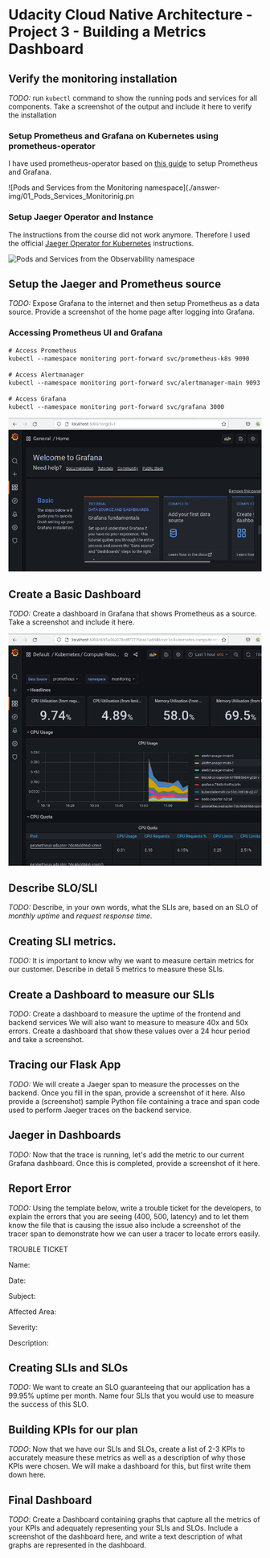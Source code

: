 # Udacity Cloud Native Architecture - Project 3 - Building a Metrics Dashboard

## Verify the monitoring installation

*TODO:* run `kubectl` command to show the running pods and services for all components. Take a screenshot of the output and include it here to verify the installation
### Setup Prometheus and Grafana on Kubernetes using prometheus-operator
I have used prometheus-operator based on [this guide](https://computingforgeeks.com/setup-prometheus-and-grafana-on-kubernetes/) to setup Prometheus and Grafana. 

![Pods and Services from the Monitoring namespace](./answer-img/01_Pods_Services_Monitorinig.pn

### Setup Jaeger Operator and Instance
The instructions from the course did not work anymore. Therefore I used the official [Jaeger Operator for Kubernetes](https://github.com/jaegertracing/jaeger-operator) instructions. 

![Pods and Services from the Observability namespace](./answer-img/01_Pods_Services_Observability.png)


## Setup the Jaeger and Prometheus source
*TODO:* Expose Grafana to the internet and then setup Prometheus as a data source. Provide a screenshot of the home page after logging into Grafana.
### Accessing Prometheus UI and Grafana 
``` shell
# Access Prometheus
kubectl --namespace monitoring port-forward svc/prometheus-k8s 9090

# Access Alertmanager
kubectl --namespace monitoring port-forward svc/alertmanager-main 9093

# Access Grafana
kubectl --namespace monitoring port-forward svc/grafana 3000
```

![Grafana homage](./answer-img/03_Grafana_Home.png)


## Create a Basic Dashboard
*TODO:* Create a dashboard in Grafana that shows Prometheus as a source. Take a screenshot and include it here.

![Grafana Example Dashboard](./answer-img/04_Grafana_Dashboard.png)

## Describe SLO/SLI
*TODO:* Describe, in your own words, what the SLIs are, based on an SLO of *monthly uptime* and *request response time*.

## Creating SLI metrics.
*TODO:* It is important to know why we want to measure certain metrics for our customer. Describe in detail 5 metrics to measure these SLIs. 

## Create a Dashboard to measure our SLIs
*TODO:* Create a dashboard to measure the uptime of the frontend and backend services We will also want to measure to measure 40x and 50x errors. Create a dashboard that show these values over a 24 hour period and take a screenshot.

## Tracing our Flask App
*TODO:*  We will create a Jaeger span to measure the processes on the backend. Once you fill in the span, provide a screenshot of it here. Also provide a (screenshot) sample Python file containing a trace and span code used to perform Jaeger traces on the backend service.

## Jaeger in Dashboards
*TODO:* Now that the trace is running, let's add the metric to our current Grafana dashboard. Once this is completed, provide a screenshot of it here.

## Report Error
*TODO:* Using the template below, write a trouble ticket for the developers, to explain the errors that you are seeing (400, 500, latency) and to let them know the file that is causing the issue also include a screenshot of the tracer span to demonstrate how we can user a tracer to locate errors easily.

TROUBLE TICKET

Name:

Date:

Subject:

Affected Area:

Severity:

Description:


## Creating SLIs and SLOs
*TODO:* We want to create an SLO guaranteeing that our application has a 99.95% uptime per month. Name four SLIs that you would use to measure the success of this SLO.

## Building KPIs for our plan
*TODO*: Now that we have our SLIs and SLOs, create a list of 2-3 KPIs to accurately measure these metrics as well as a description of why those KPIs were chosen. We will make a dashboard for this, but first write them down here.

## Final Dashboard
*TODO*: Create a Dashboard containing graphs that capture all the metrics of your KPIs and adequately representing your SLIs and SLOs. Include a screenshot of the dashboard here, and write a text description of what graphs are represented in the dashboard.  
